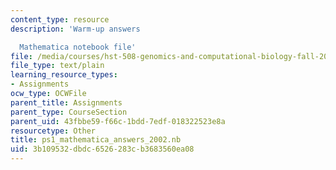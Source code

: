 ```yaml
---
content_type: resource
description: 'Warm-up answers

  Mathematica notebook file'
file: /media/courses/hst-508-genomics-and-computational-biology-fall-2002/3b109532dbdc6526283cb3683560ea08_ps1_mathematica_answers_2002.nb
file_type: text/plain
learning_resource_types:
- Assignments
ocw_type: OCWFile
parent_title: Assignments
parent_type: CourseSection
parent_uid: 43fbbe59-f66c-1bdd-7edf-018322523e8a
resourcetype: Other
title: ps1_mathematica_answers_2002.nb
uid: 3b109532-dbdc-6526-283c-b3683560ea08
---
```

